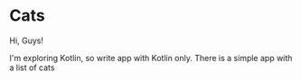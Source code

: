 # Cats

Hi, Guys! 

I'm exploring Kotlin, so write app with Kotlin only.
There is a simple app with a list of cats
